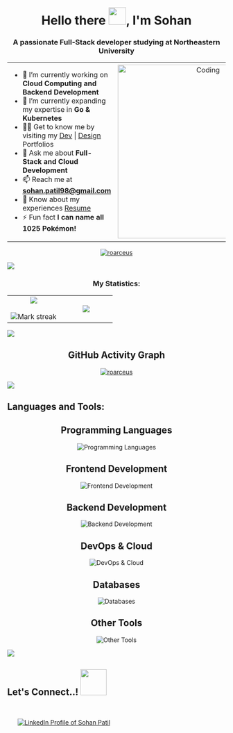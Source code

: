 <h1 align="center">Hello there <img src="https://user-images.githubusercontent.com/74038190/214644152-52f47eb3-5e31-4f47-8758-05c9468d5596.gif" width ="40">, I'm Sohan</h1>
<h3 align="center">A passionate Full-Stack developer studying at Northeastern University</h3>

<table align="center">
<tr border="none">
<td width="50%" align="left">
  
- 🔭 I’m currently working on **Cloud Computing and Backend Development**
- 🌱 I’m currently expanding my expertise in **Go & Kubernetes**
- 👨‍💻 Get to know me by visiting my [Dev](https://roarceus.github.io/portfolio/) | [Design](https://sohanpatil.framer.website/) Portfolios
- 💬 Ask me about **Full-Stack and Cloud Development**
- 📫 Reach me at **sohan.patil98@gmail.com**
- 📄 Know about my experiences [Resume](https://drive.google.com/file/d/1SqTt_SNOxcrqMCTA8bzTdSzVdkrDDx99/view?usp=sharing)
- ⚡ Fun fact **I can name all 1025 Pokémon!**

</td>
<td width="50%" align="center">
  <img align="center" alt="Coding" width="400" src="https://media2.giphy.com/media/v1.Y2lkPTc5MGI3NjExOTJoaDI4NWRyMWo4d2NqenpucnJmNWR1ZXppcXppc3owbGh0cnBoNSZlcD12MV9pbnRlcm5hbF9naWZfYnlfaWQmY3Q9Zw/78XCFBGOlS6keY1Bil/giphy.gif">
</td>
</tr>
</table>

<p align="center"> 
  <a href="https://github.com/ryo-ma/github-profile-trophy">
    <img src="https://github-profile-trophy.vercel.app/?username=roarceus&column=7&rank=-?&theme=dark&bg_color=000000" alt="roarceus" />
  </a> 
</p>

![](https://user-images.githubusercontent.com/73097560/115834477-dbab4500-a447-11eb-908a-139a6edaec5c.gif)

<h3 align="center">My Statistics:</h3>
<p align="center">
<table align="center">
<tr border="none">
<td width="50%" align="center">
  
  <img align="center" src="https://github-readme-stats.vercel.app/api?username=roarceus&theme=tokyonight&show_icons=true&count_private=true" />
  <br><br>
  <img title="🔥 Get streak stats for your profile at git.io/streak-stats" alt="Mark streak" src="https://github-readme-streak-stats.herokuapp.com/?user=roarceus&theme=tokyonight&hide_border=false" /> 
</td>
<td width="50%" align="center">
  <img align="center" src="https://github-readme-stats.anuraghazra1.vercel.app/api/top-langs/?username=roarceus&hide=python,html&theme=tokyonight&hide_border=false&no-bg=true&no-frame=true&langs_count=10"/>
</td>
</tr>
</table>

![](https://user-images.githubusercontent.com/73097560/115834477-dbab4500-a447-11eb-908a-139a6edaec5c.gif)

<h2 align="center"> GitHub Activity Graph</h2>
<p align="center"> 
  <a href="https://github.com/ashutosh00710/github-readme-activity-graph">
    <img src="https://github-readme-activity-graph.vercel.app/graph?username=roarceus&theme=tokyo-night&area=true&hide_border=true" alt="roarceus" />
  </a> 
</p>

![](https://user-images.githubusercontent.com/73097560/115834477-dbab4500-a447-11eb-908a-139a6edaec5c.gif)

<h2 align="left">Languages and Tools:</h2>

<!-- Programming Languages -->
<h2 align="center"> Programming Languages</h2>
<p align="center">
  <img src="https://skillicons.dev/icons?i=js,ts,python,go" alt="Programming Languages" />
</p>

<!-- Frontend Development -->
<h2 align="center"> Frontend Development</h2>
<p align="center">
  <img src="https://skillicons.dev/icons?i=react,nextjs,redux,sass,tailwind,html,css,bootstrap,materialui" alt="Frontend Development" />
</p>

<!-- Backend Development -->
<h2 align="center"> Backend Development</h2>
<p align="center">
  <img src="https://skillicons.dev/icons?i=nodejs,express,django" alt="Backend Development" />
</p>

<!-- DevOps & Cloud -->
<h2 align="center"> DevOps & Cloud</h2>
<p align="center">
  <img src="https://skillicons.dev/icons?i=aws,gcp,docker,kubernetes,terraform,jenkins,githubactions,bash,linux" alt="DevOps & Cloud" />
</p>

<!-- Databases -->
<h2 align="center"> Databases</h2>
<p align="center">
    <img src="https://skillicons.dev/icons?i=mysql,postgresql,mongodb" alt="Databases" />
</p>

<!-- Other Tools -->
<h2 align="center"> Other Tools</h2>
<p align="center">
  <img src="https://skillicons.dev/icons?i=git,github,jest,postman,figma,framer" alt="Other Tools" />
</p>

![](https://user-images.githubusercontent.com/73097560/115834477-dbab4500-a447-11eb-908a-139a6edaec5c.gif)

## <b> Let's Connect..!</b>   <img src="https://user-images.githubusercontent.com/74038190/214644145-264f4759-7633-441e-9d67-d8dda9d50d26.gif" width ="60">
<br>
<div align='left'>

<ul>
<a href="https://www.linkedin.com/in/sohanpatil98" target="_blank">
    <img src="https://img.shields.io/badge/linkedin: Sohan Patil -%2300acee.svg?color=405DE6&style=for-the-badge&logo=linkedin&logoColor=white" alt="LinkedIn Profile of Sohan Patil" title="LinkedIn Profile of Sohan Patil" style="margin-bottom: 5px;"/>
</a>
<br>
